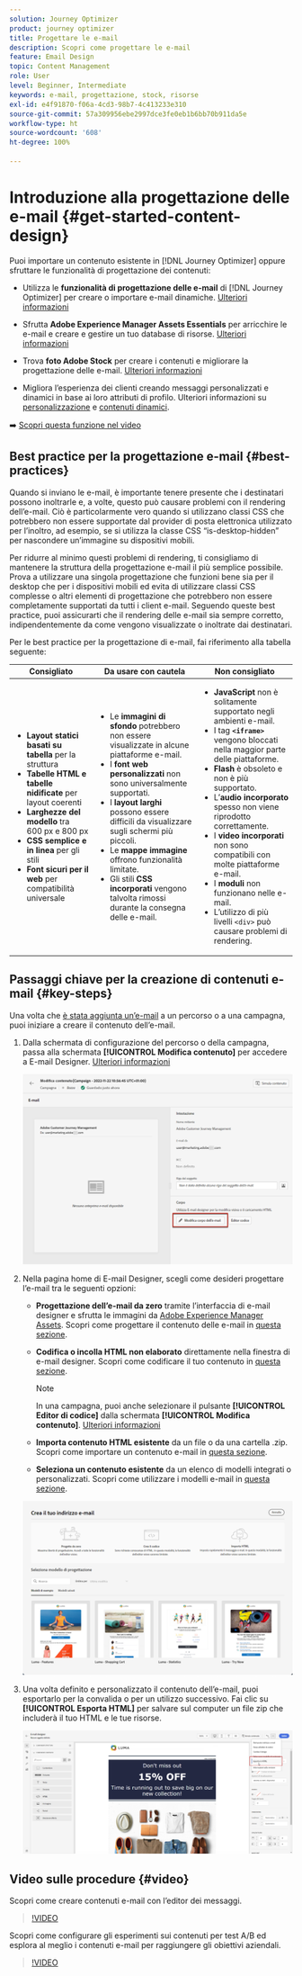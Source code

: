 ```yaml
---
solution: Journey Optimizer
product: journey optimizer
title: Progettare le e-mail
description: Scopri come progettare le e-mail
feature: Email Design
topic: Content Management
role: User
level: Beginner, Intermediate
keywords: e-mail, progettazione, stock, risorse
exl-id: e4f91870-f06a-4cd3-98b7-4c413233e310
source-git-commit: 57a309956ebe2997dce3fe0eb1b6bb70b911da5e
workflow-type: ht
source-wordcount: '608'
ht-degree: 100%

---
```


# Introduzione alla progettazione delle e-mail {#get-started-content-design}

Puoi importare un contenuto esistente in [!DNL Journey Optimizer] oppure sfruttare le funzionalità di progettazione dei contenuti:

* Utilizza le **funzionalità di progettazione delle e-mail** di [!DNL Journey Optimizer] per creare o importare e-mail dinamiche. [Ulteriori informazioni](content-from-scratch.md)

* Sfrutta **Adobe Experience Manager Assets Essentials** per arricchire le e-mail e creare e gestire un tuo database di risorse. [Ulteriori informazioni](../content-management/assets.md)

* Trova **foto Adobe Stock** per creare i contenuti e migliorare la progettazione delle e-mail. [Ulteriori informazioni](../content-management/stock.md)

* Migliora l’esperienza dei clienti creando messaggi personalizzati e dinamici in base ai loro attributi di profilo. Ulteriori informazioni su [personalizzazione](../personalization/personalize.md) e [contenuti dinamici](../personalization/get-started-dynamic-content.md).

➡️ [Scopri questa funzione nel video](#video)

## Best practice per la progettazione e-mail {#best-practices}

Quando si inviano le e-mail, è importante tenere presente che i destinatari possono inoltrarle e, a volte, questo può causare problemi con il rendering dell’e-mail. Ciò è particolarmente vero quando si utilizzano classi CSS che potrebbero non essere supportate dal provider di posta elettronica utilizzato per l’inoltro, ad esempio, se si utilizza la classe CSS “is-desktop-hidden” per nascondere un’immagine su dispositivi mobili.

Per ridurre al minimo questi problemi di rendering, ti consigliamo di mantenere la struttura della progettazione e-mail il più semplice possibile. Prova a utilizzare una singola progettazione che funzioni bene sia per il desktop che per i dispositivi mobili ed evita di utilizzare classi CSS complesse o altri elementi di progettazione che potrebbero non essere completamente supportati da tutti i client e-mail. Seguendo queste best practice, puoi assicurarti che il rendering delle e-mail sia sempre corretto, indipendentemente da come vengono visualizzate o inoltrate dai destinatari.

Per le best practice per la progettazione di e-mail, fai riferimento alla tabella seguente:

| Consigliato | Da usare con cautela | Non consigliato |
|-|-|-|
| <ul><li><b>Layout statici basati su tabella</b> per la struttura</li> <li><b>Tabelle HTML e tabelle nidificate</b> per layout coerenti</li> <li><b>Larghezze del modello</b> tra 600 px e 800 px </li> <li><b>CSS semplice e in linea</b> per gli stili </li> <li><b>Font sicuri per il web</b> per compatibilità universale</li> | <ul><li>Le <b>immagini di sfondo</b> potrebbero non essere visualizzate in alcune piattaforme e-mail.</li><li>I <b>font web personalizzati</b> non sono universalmente supportati.</li><li>I <b>layout larghi</b> possono essere difficili da visualizzare sugli schermi più piccoli.</li><li>Le <b>mappe immagine</b> offrono funzionalità limitate.</li><li>Gli stili <b>CSS incorporati</b> vengono talvolta rimossi durante la consegna delle e-mail.</li> | <ul><li><b>JavaScript</b> non è solitamente supportato negli ambienti e-mail.</li> <li> I tag <b>`<iframe>`</b> vengono bloccati nella maggior parte delle piattaforme. </li> <li><b>Flash</b> è obsoleto e non è più supportato.</li> <li>L’<b>audio incorporato</b> spesso non viene riprodotto correttamente.</li> <li>I <b>video incorporati</b> non sono compatibili con molte piattaforme e-mail.</li> <li> I <b>moduli</b> non funzionano nelle e-mail.</li> <li> L’utilizzo di più livelli `<div>` può causare problemi di rendering.</li> |

## Passaggi chiave per la creazione di contenuti e-mail {#key-steps}

Una volta che [è stata aggiunta un’e-mail](create-email.md) a un percorso o a una campagna, puoi iniziare a creare il contenuto dell’e-mail.

1. Dalla schermata di configurazione del percorso o della campagna, passa alla schermata **[!UICONTROL Modifica contenuto]** per accedere a E-mail Designer. [Ulteriori informazioni](create-email.md#define-email-content)

   ![](assets/email_designer_edit_email_body.png)

1. Nella pagina home di E-mail Designer, scegli come desideri progettare l’e-mail tra le seguenti opzioni:

   * **Progettazione dell’e-mail da zero** tramite l’interfaccia di e-mail designer e sfrutta le immagini da [Adobe Experience Manager Assets](../content-management/assets.md). Scopri come progettare il contenuto delle e-mail in [questa sezione](content-from-scratch.md).

   * **Codifica o incolla HTML non elaborato** direttamente nella finestra di e-mail designer. Scopri come codificare il tuo contenuto in [questa sezione](code-content.md).

     >[!NOTE]
     >
     >In una campagna, puoi anche selezionare il pulsante **[!UICONTROL Editor di codice]** dalla schermata **[!UICONTROL Modifica contenuto]**. [Ulteriori informazioni](create-email.md#define-email-content)

   * **Importa contenuto HTML esistente** da un file o da una cartella .zip. Scopri come importare un contenuto e-mail in [questa sezione](existing-content.md).

   * **Seleziona un contenuto esistente** da un elenco di modelli integrati o personalizzati. Scopri come utilizzare i modelli e-mail in [questa sezione](../email/use-email-templates.md).

   ![](assets/email_designer_create_options.png)

1. Una volta definito e personalizzato il contenuto dell’e-mail, puoi esportarlo per la convalida o per un utilizzo successivo. Fai clic su **[!UICONTROL Esporta HTML]** per salvare sul computer un file zip che includerà il tuo HTML e le tue risorse.

   ![](assets/email_designer_export.png)

## Video sulle procedure {#video}

Scopri come creare contenuti e-mail con l’editor dei messaggi.

>[!VIDEO](https://video.tv.adobe.com/v/334150?quality=12)

Scopri come configurare gli esperimenti sui contenuti per test A/B ed esplora al meglio i contenuti e-mail per raggiungere gli obiettivi aziendali.

>[!VIDEO](https://video.tv.adobe.com/v/3419893)
